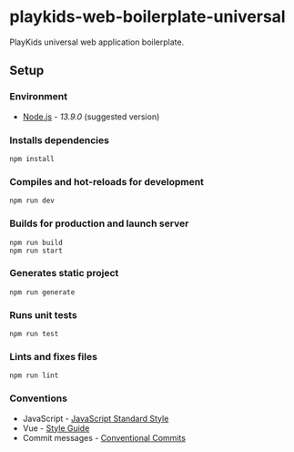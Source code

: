 # playkids-web-boilerplate-universal

PlayKids universal web application boilerplate.

## Setup

### Environment

- [Node.js](https://nodejs.org/) - *13.9.0* (suggested version)

### Installs dependencies
```
npm install
```

### Compiles and hot-reloads for development
```
npm run dev
```

### Builds for production and launch server
```
npm run build
npm run start
```
### Generates static project
```
npm run generate
```

### Runs unit tests
```
npm run test
```

### Lints and fixes files
```
npm run lint
```

### Conventions
- JavaScript - [JavaScript Standard Style](https://standardjs.com)
- Vue - [Style Guide](https://vuejs.org/v2/style-guide)
- Commit messages - [Conventional Commits](https://www.conventionalcommits.org)
